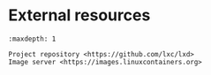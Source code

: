 # External resources

```{toctree}
:maxdepth: 1

Project repository <https://github.com/lxc/lxd>
Image server <https://images.linuxcontainers.org>
```
